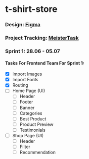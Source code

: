 # t-shirt-store

### Design: [Figma](https://www.figma.com/file/vC7y7FtvEm92soNHHC4PCH/T-Shirt-Website-(Community)-(Community)?node-id=0%3A1)
### Project Tracking: [MeisterTask](https://www.meistertask.com/app/project/cADD4NYQ/t-shirt-store)
### Sprint 1: 28.06 - 05.07
#### Tasks For Frontend Team For Sprint 1:
- [x] Import Images
- [x] Import Fonts
- [x] Routing
- [ ] Home Page (UI)
    - [ ] Header
    - [ ] Footer
    - [ ] Banner
    - [ ] Categories
    - [ ] Best Product
    - [ ] Product Preview
    - [ ] Testimonials
- [ ] Shop Page (UI)
    - [ ] Header
    - [ ] Filter
    - [ ] Recommendation
